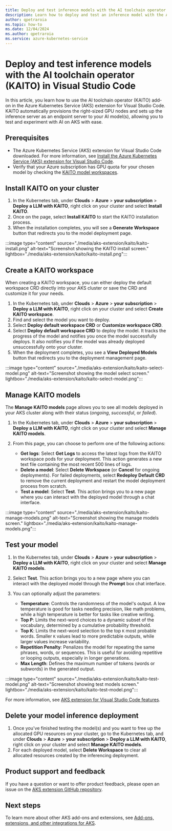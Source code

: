 ```yaml
---
title: Deploy and test inference models with the AI toolchain operator (KAITO) in Visual Studio Code
description: Learn how to deploy and test an inference model with the AI toolchain operator (KAITO) in Visual Studio Code.
author: qpetraroia
ms.topic: how-to
ms.date: 12/04/2024
ms.author: qpetraroia
ms.service: azure-kubernetes-service
---
```


# Deploy and test inference models with the AI toolchain operator (KAITO) in Visual Studio Code

In this article, you learn how to use the AI toolchain operator (KAITO) add-on in the Azure Kubernetes Service (AKS) extension for Visual Studio Code. KAITO automatically provisions the right-sized GPU nodes and sets up the inference server as an endpoint server to your AI model(s), allowing you to test and experiment with AI on AKS with ease.

## Prerequisites

* The Azure Kubernetes Service (AKS) extension for Visual Studio Code downloaded. For more information, see [Install the Azure Kubernetes Service (AKS) extension for Visual Studio Code][install-aks-vscode].
* Verify that your Azure subscription has GPU quota for your chosen model by checking the [KAITO model workspaces](https://github.com/kaito-project/kaito/tree/main/presets).

## Install KAITO on your cluster

1. In the Kubernetes tab, under **Clouds** > **Azure** > **your subscription** > **Deploy a LLM with KAITO**, right click on your cluster and select **Install KAITO**.
2. Once on the page, select **Install KAITO** to start the KAITO installation process.
3. When the installation completes, you will see a **Generate Workspace** button that redirects you to the model deployment page.

:::image type="content" source="./media/aks-extension/kaito/kaito-install.png" alt-text="Screenshot showing the KAITO install screen." lightbox="./media/aks-extension/kaito/kaito-install.png":::

## Create a KAITO workspace

When creating a KAITO workspace, you can either deploy the default workspace CRD directly into your AKS cluster or save the CRD and customize it for your needs.
    
1. In the Kubernetes tab, under **Clouds** > **Azure** > **your subscription** > **Deploy a LLM with KAITO**, right click on your cluster and select **Create KAITO workspace**.
2. Find and select the model you want to deploy.
3. Select **Deploy default workspace CRD** or **Customize workspace CRD**.
4. Select **Deploy default workspace CRD** to deploy the model. It tracks the progress of the model and notifies you once the model successfully deploys. It also notifies you if the model was already deployed unsuccessfully onto your cluster.
5. When the deployment completes, you see a **View Deployed Models** button that redirects you to the deployment management page.

:::image type="content" source="./media/aks-extension/kaito/kaito-select-model.png" alt-text="Screenshot showing the model select screen." lightbox="./media/aks-extension/kaito/kaito-select-model.png":::

## Manage KAITO models

The **Manage KAITO models** page allows you to see all models deployed in your AKS cluster along with their status (*ongoing*, *successful*, or *failed*). 

1. In the Kubernetes tab, under **Clouds** > **Azure** > **your subscription** > **Deploy a LLM with KAITO**, right click on your cluster and select **Manage KAITO models**.
2. From this page, you can choose to perform one of the following actions:

    * **Get logs**: Select **Get Logs** to access the latest logs from the KAITO workspace pods for your deployment. This action generates a new text file containing the most recent 500 lines of logs.
    * **Delete a model**: Select **Delete Workspace** (or **Cancel** for ongoing deployments). For failed deployments, select **Redeploy Default CRD** to remove the current deployment and restart the model deployment process from scratch.
    * **Test a model**: Select **Test**. This action brings you to a new page where you can interact with the deployed model through a chat interface.

:::image type="content" source="./media/aks-extension/kaito/kaito-manage-models.png" alt-text="Screenshot showing the manage models screen." lightbox="./media/aks-extension/kaito/kaito-manage-models.png":::

## Test your model

1. In the Kubernetes tab, under **Clouds** > **Azure** > **your subscription** > **Deploy a LLM with KAITO**, right click on your cluster and select **Manage KAITO models**.
2. Select **Test**. This action brings you to a new page where you can interact with the deployed model through the **Prompt** box chat interface.
3. You can optionally adjust the parameters:

    * **Temperature**: Controls the randomness of the model's output. A low temperature is good for tasks needing precision, like math problems, while a high temperature is better for tasks like creative writing.
    * **Top P**: Limits the next-word choices to a dynamic subset of the vocabulary, determined by a cumulative probability threshold.
    * **Top K**: Limits the next-word selection to the top `K` most probable words. Smaller `K` values lead to more predictable outputs, while larger values increase variability.
    * **Repetition Penalty**: Penalizes the model for repeating the same phrases, words, or sequences. This is useful for avoiding repetitive or looping outputs, especially in longer generations.
    * **Max Length**: Defines the maximum number of tokens (words or subwords) in the generated output.

:::image type="content" source="./media/aks-extension/kaito/kaito-test-model.png" alt-text="Screenshot showing test models screen." lightbox="./media/aks-extension/kaito/kaito-test-model.png":::

For more information, see [AKS extension for Visual Studio Code features][aks-vscode-features].

## Delete your model inference deployment

1. Once you've finished testing the model(s) and you want to free up the allocated GPU resources on your cluster, go to the Kubernetes tab, and under **Clouds** > **Azure** > **your subscription** > **Deploy a LLM with KAITO**, right click on your cluster and select **Manage KAITO models**.
2. For each deployed model, select **Delete Workspace** to clear all allocated resources created by the inferencing deployment.

## Product support and feedback
    
If you have a question or want to offer product feedback, please open an issue on the [AKS extension GitHub repository][aks-vscode-github].
    
## Next steps
    
To learn more about other AKS add-ons and extensions, see [Add-ons, extensions, and other integrations for AKS][aks-addons].
    
<!---LINKS--->
[install-aks-vscode]: ./aks-extension-vs-code.md#installation
[aks-vscode-features]: https://code.visualstudio.com/docs/azure/aksextensions#_features
[aks-vscode-github]: https://github.com/Azure/vscode-aks-tools/issues/new/choose
[aks-addons]: ./integrations.md
